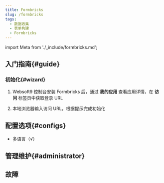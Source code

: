 ```yaml
---
title: Formbricks
slug: /formbricks
tags:
  - 数据收集
  - 表单构建
  - Formbricks
---
```


import Meta from './_include/formbricks.md';

<Meta name="meta" />

## 入门指南{#guide}

### 初始化{#wizard}

1. Websoft9 控制台安装 Formbricks 后，通过 **我的应用** 查看应用详情，在 **访问** 标签页中获取登录 URL

2. 本地浏览器输入访问 URL，根据提示完成初始化

## 配置选项{#configs}

- 多语言（√）

## 管理维护{#administrator}

## 故障